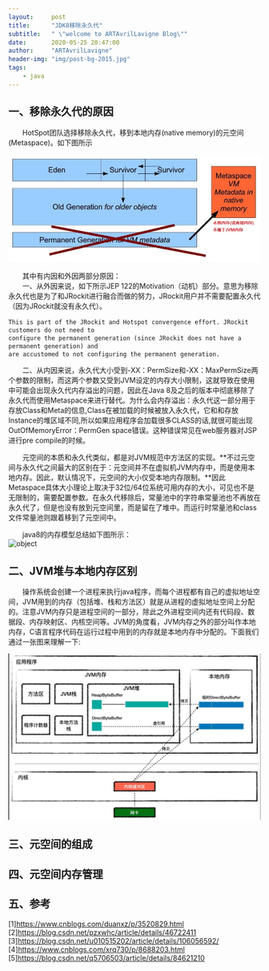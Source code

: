 ```yaml
---
layout:     post
title:      "JDK8移除永久代"
subtitle:   " \"welcome to ARTAvrilLavigne Blog\""
date:       2020-05-25 20:47:00
author:     "ARTAvrilLavigne"
header-img: "img/post-bg-2015.jpg"
tags:
    - java
---
```

## 一、移除永久代的原因<br>

　　HotSpot团队选择移除永久代，移到本地内存(native memory)的元空间(Metaspace)。如下图所示<br>

![object](https://github.com/ARTAvrilLavigne/ARTAvrilLavigne.github.io/blob/master/myblog/2020-05-25-java-metaspace/3.jpg?raw=true)<br>

　　其中有内因和外因两部分原因：<br>
　　一、从外因来说，如下所示JEP 122的Motivation（动机）部分。意思为移除永久代也是为了和JRockit进行融合而做的努力，JRockit用户并不需要配置永久代（因为JRockit就没有永久代）。<br>

```
This is part of the JRockit and Hotspot convergence effort. JRockit customers do not need to 
configure the permanent generation (since JRockit does not have a permanent generation) and 
are accustomed to not configuring the permanent generation.
```

　　二、从内因来说，永久代大小受到-XX：PermSize和-XX：MaxPermSize两个参数的限制，而这两个参数又受到JVM设定的内存大小限制，这就导致在使用中可能会出现永久代内存溢出的问题，因此在Java 8及之后的版本中彻底移除了永久代而使用Metaspace来进行替代。为什么会内存溢出：永久代这一部分用于存放Class和Meta的信息,Class在被加载的时候被放入永久代，它和和存放Instance的堆区域不同,所以如果应用程序会加载很多CLASS的话,就很可能出现OutOfMemoryError：PermGen space错误。这种错误常见在web服务器对JSP进行pre compile的时候。<br>

　　元空间的本质和永久代类似，都是对JVM规范中方法区的实现。**不过元空间与永久代之间最大的区别在于：元空间并不在虚拟机JVM内存中，而是使用本地内存。因此，默认情况下，元空间的大小仅受本地内存限制。**因此Metaspace具体大小理论上取决于32位/64位系统可用内存的大小，可见也不是无限制的，需要配置参数。在永久代移除后，常量池中的字符串常量池也不再放在永久代了，但是也没有放到元空间里，而是留在了堆中。而运行时常量池和class文件常量池则跟着移到了元空间中。<br>
  
　　java8的内存模型总结如下图所示：<br>
![object](https://github.com/ARTAvrilLavigne/ARTAvrilLavigne.github.io/blob/master/myblog/2020-05-25-java-metaspace/1.jpg?raw=true)<br>
  

## 二、JVM堆与本地内存区别<br>
　　操作系统会创建一个进程来执行java程序，而每个进程都有自己的虚拟地址空间，JVM用到的内存（包括堆、栈和方法区）就是从进程的虚拟地址空间上分配的。注意JVM内存只是进程空间的一部分，除此之外进程空间内还有代码段、数据段、内存映射区、内核空间等。JVM的角度看，JVM内存之外的部分叫作本地内存，C语言程序代码在运行过程中用到的内存就是本地内存中分配的。下面我们通过一张图来理解一下:<br>

![object](https://github.com/ARTAvrilLavigne/ARTAvrilLavigne.github.io/blob/master/myblog/2020-05-25-java-metaspace/2.png?raw=true)<br>

## 三、元空间的组成<br>


## 四、元空间内存管理<br>



## 五、参考
[1]https://www.cnblogs.com/duanxz/p/3520829.html<br>
[2]https://blog.csdn.net/pzxwhc/article/details/46722411<br>
[3]https://blog.csdn.net/u010515202/article/details/106056592/<br>
[4]https://www.cnblogs.com/xrq730/p/8688203.html<br>
[5]https://blog.csdn.net/q5706503/article/details/84621210<br>

